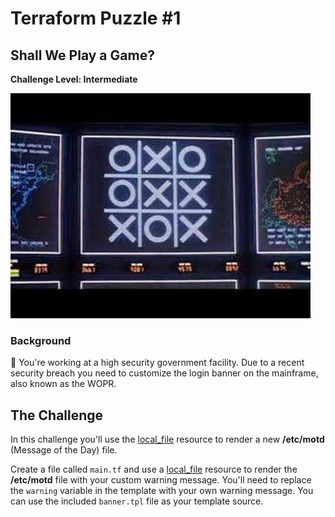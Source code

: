 # Terraform Puzzle #1
## Shall We Play a Game?
**Challenge Level: Intermediate**

![How about a nice game of chess?](../images/tic-tac-toe.jpg)

### Background
🚀 You're working at a high security government facility. Due to a recent security breach you need to customize the login banner on the mainframe, also known as the WOPR.

## The Challenge
In this challenge you'll use the [local_file](https://www.terraform.io/docs/providers/local/r/file.html) resource to render a new **/etc/motd** (Message of the Day) file.

Create a file called `main.tf` and use a [local_file](https://www.terraform.io/docs/providers/local/r/file.html) resource to render the **/etc/motd** file with your custom warning message. You'll need to replace the `warning` variable in the template with your own warning message. You can use the included `banner.tpl` file as your template source.